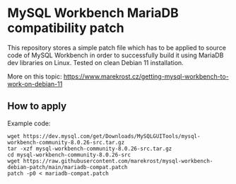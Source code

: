 # MySQL Workbench MariaDB compatibility patch

This repository stores a simple patch file which has to be applied to source code of MySQL Workbench in order to successfully build it using MariaDB dev libraries on Linux. Tested on clean Debian 11 installation.

More on this topic: https://www.marekrost.cz/getting-mysql-workbench-to-work-on-debian-11

## How to apply
Example code:
```
wget https://dev.mysql.com/get/Downloads/MySQLGUITools/mysql-workbench-community-8.0.26-src.tar.gz
tar -xzf mysql-workbench-community-8.0.26-src.tar.gz
cd mysql-workbench-community-8.0.26-src
wget https://raw.githubusercontent.com/marekrost/mysql-workbench-debian-patch/main/mariadb-compat.patch
patch -p0 < mariadb-compat.patch
```
